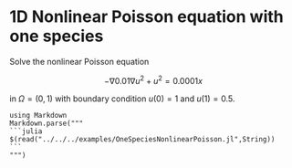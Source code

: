 # 1D Nonlinear Poisson equation with one species

Solve the nonlinear Poisson equation

```math
-\nabla 0.01 \nabla u^2 + u^2 = 0.0001x
```
in $\Omega=(0,1)$ with boundary condition $u(0)=1$ and $u(1)=0.5$.

````@eval
using Markdown
Markdown.parse("""
```julia
$(read("../../../examples/OneSpeciesNonlinearPoisson.jl",String))
```
""")
````
